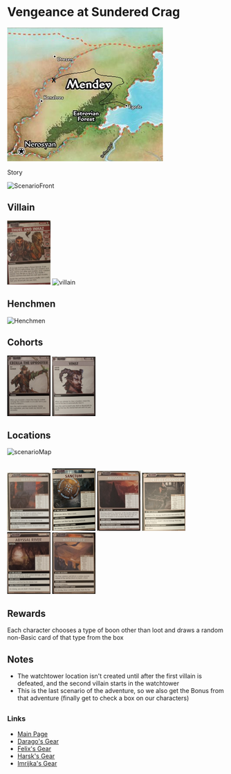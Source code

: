 # Vengeance at Sundered Crag

![BigMap](../maps/IntoTheWorldwound4.png)

Story

<img src="https://github.com/barry4356/PACG_Cards/blob/main/WoTR/Scenarios/scenario.png" alt="ScenarioFront" width="100"/>



## Villain
<img src="https://github.com/barry4356/PACG_Cards/blob/main/WoTR/Villains/ThurlAndInhas.png" alt="villain" width="100"/> <img src="https://github.com/barry4356/PACG_Cards/blob/main/WoTR/Villains/TancredDesimere.png" alt="villain" width="100"/>

## Henchmen
<img src="https://github.com/barry4356/PACG_Cards/blob/main/WoTR/Henchmen/UnfetteredEidolons.png" alt="Henchmen" width="100"/>

## Cohorts
<img src="https://github.com/barry4356/PACG_Cards/blob/main/WoTR/Cohorts/CecillaTheUprooter.png" alt="Cohort" width="100"/> <img src="https://github.com/barry4356/PACG_Cards/blob/main/WoTR/Cohorts/Vinst.png" alt="Cohort" width="100"/>
 
## Locations

![scenarioMap](scenarioMap.jpg)

##

<img src="https://github.com/barry4356/PACG_Cards/blob/main/WoTR/Locations/Abattoir.png" alt="Location" width="100"/> <img src="https://github.com/barry4356/PACG_Cards/blob/main/WoTR/Locations/Sanctum.png" alt="Location" width="100"/> <img src="https://github.com/barry4356/PACG_Cards/blob/main/WoTR/Locations/AbyssalRift.png" alt="Location" width="100"/> <img src="https://github.com/barry4356/PACG_Cards/blob/main/WoTR/Locations/TortureChamber.png" alt="Location" width="100"/> <img src="https://github.com/barry4356/PACG_Cards/blob/main/WoTR/Locations/AbyssalRiver.png" alt="Location" width="100"/>
<img src="https://github.com/barry4356/PACG_Cards/blob/main/WoTR/Locations/Watchtower.png" alt="Location" width="100"/>

## Rewards

Each character chooses a type of boon other than loot and draws a random non-Basic card of that type from the box

## Notes
- The watchtower location isn't created until after the first villain is defeated, and the second villain starts in the watchtower
- This is the last scenario of the adventure, so we also get the Bonus from that adventure (finally get to check a box on our characters)

##
### Links
- [Main Page](main.md#wrath-of-the-righteous)
- [Darago's Gear](../c1/darago_equipment.md#daragos-equipment)
- [Felix's Gear](../c1/felix_equipment.md#felixs-equipment)
- [Harsk's Gear](../c1/harsk_equipment.md#harsks-equipment)
- [Imrijka's Gear](../c1/Imrijka_equipment.md#imrijkas-equipment)
